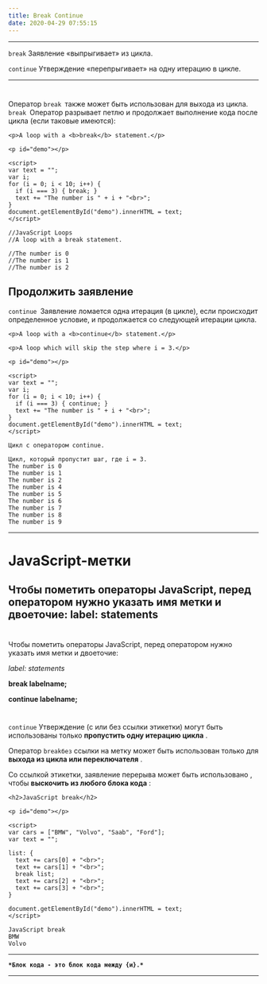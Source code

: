 ```yaml
---
title: Break Continue
date: 2020-04-29 07:55:15
---
```


----
`break` Заявление «выпрыгивает» из цикла.

`continue` Утверждение «перепрыгивает» на одну итерацию в цикле.

---
#
Оператор `break `также может быть использован для выхода из цикла.  
`break `Оператор разрывает петлю и продолжает выполнение кода после цикла (если таковые имеются):

```
<p>A loop with a <b>break</b> statement.</p>

<p id="demo"></p>

<script>
var text = "";
var i;
for (i = 0; i < 10; i++) {
  if (i === 3) { break; }
  text += "The number is " + i + "<br>";
}
document.getElementById("demo").innerHTML = text;
</script>
```
```
//JavaScript Loops
//A loop with a break statement.

//The number is 0
//The number is 1
//The number is 2

```

Продолжить заявление
---

`continue `Заявление ломается одна итерация (в цикле), если происходит определенное условие, и продолжается со следующей итерации цикла.


```
<p>A loop with a <b>continue</b> statement.</p>

<p>A loop which will skip the step where i = 3.</p>

<p id="demo"></p>

<script>
var text = "";
var i;
for (i = 0; i < 10; i++) {
  if (i === 3) { continue; }
  text += "The number is " + i + "<br>";
}
document.getElementById("demo").innerHTML = text;
</script>
```
```
Цикл с оператором continue.

Цикл, который пропустит шаг, где i = 3.
The number is 0
The number is 1
The number is 2
The number is 4
The number is 5
The number is 6
The number is 7
The number is 8
The number is 9
```



---
# JavaScript-метки
Чтобы пометить операторы JavaScript, перед оператором нужно указать имя метки и двоеточие:
label:
statements
---
# 
Чтобы пометить операторы JavaScript, перед оператором нужно указать имя метки и двоеточие:

_label:_
_statements_


**break labelname;**

**continue labelname;**

 

# 
`continue` Утверждение (с или без ссылки этикетки) могут быть использованы только **пропустить одну итерацию цикла** .



Оператор `breakбез` ссылки на метку может быть использован только для **выхода из цикла или переключателя** .


Со ссылкой этикетки, заявление перерыва может быть использовано , чтобы **выскочить из любого блока кода** :

```
<h2>JavaScript break</h2>

<p id="demo"></p>

<script>
var cars = ["BMW", "Volvo", "Saab", "Ford"];
var text = "";

list: {
  text += cars[0] + "<br>"; 
  text += cars[1] + "<br>"; 
  break list;
  text += cars[2] + "<br>"; 
  text += cars[3] + "<br>"; 
}

document.getElementById("demo").innerHTML = text;
</script>
```
```
JavaScript break
BMW
Volvo
```
---
**`*Блок кода - это блок кода между {и}.*`**


---
